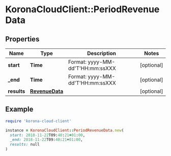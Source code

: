 # KoronaCloudClient::PeriodRevenueData

## Properties

| Name | Type | Description | Notes |
| ---- | ---- | ----------- | ----- |
| **start** | **Time** | Format: yyyy-MM-dd&#39;T&#39;HH:mm:ssXXX | [optional] |
| **_end** | **Time** | Format: yyyy-MM-dd&#39;T&#39;HH:mm:ssXXX | [optional] |
| **results** | [**RevenueData**](RevenueData.md) |  | [optional] |

## Example

```ruby
require 'korona-cloud-client'

instance = KoronaCloudClient::PeriodRevenueData.new(
  start: 2018-11-22T09:40:21+01:00,
  _end: 2018-11-22T09:40:21+01:00,
  results: null
)
```

